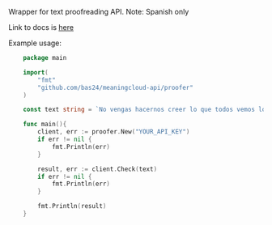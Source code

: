 Wrapper for text proofreading API.
Note: Spanish only

Link to docs is <a href="https://www.meaningcloud.com/developer/text-proofreading">here</a>

Example usage:

```go
	package main

	import(
		"fmt"
		"github.com/bas24/meaningcloud-api/proofer"
	)

	const text string = `No vengas hacernos creer lo que todos vemos los mismos pogramas de television.`

	func main(){
		client, err := proofer.New("YOUR_API_KEY")
		if err != nil {
			fmt.Println(err)
		}

		result, err := client.Check(text)
		if err != nil {
			fmt.Println(err)
		}

		fmt.Println(result)
	}
```

